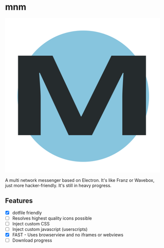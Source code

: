 # mnm

![](https://raw.githubusercontent.com/vviikk/mnm/master/assets/mnm-icon.svg?sanitize=true)

A multi network messenger based on Electron. It's like Franz or Wavebox, just more hacker-friendly. It's still in heavy progress.

## Features

- [x] dotfile friendly
- [ ] Resolves highest quality icons possible
- [ ] Inject custom CSS
- [ ] Inject custom javascript (userscripts)
- [x] FAST - Uses browserview and no iframes or webviews
- [ ] Download progress
  <!--stackedit_data:
  eyJoaXN0b3J5IjpbNTg4ODEzMzEzLC0xMDU5ODI3NjUyLDk3NT
  EwMjI2NV19
  -->